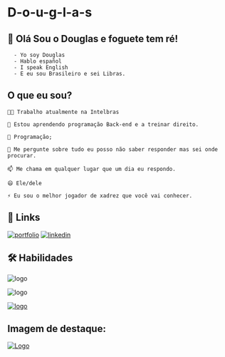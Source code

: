 
# D-o-u-g-l-a-s



## 🚀 Olá Sou o Douglas e foguete tem ré!
      - Yo soy Douglas
      - Hablo español
      - I speak English
      - E eu sou Brasileiro e sei Libras.




## O que eu sou? 
    👩‍💻 Trabalho atualmente na Intelbras

    🧠 Estou aprendendo programação Back-end e a treinar direito.

    🤔 Programação;

    💬 Me pergunte sobre tudo eu posso não saber responder mas sei onde procurar.

    📫 Me chama em qualquer lugar que um dia eu respondo.

    😄 Ele/dele

    ⚡️ Eu sou o melhor jogador de xadrez que você vai conhecer.


## 🔗 Links
[![portfolio](https://img.shields.io/badge/my_portfolio-000?style=for-the-badge&logo=ko-fi&logoColor=white)](https://github.com/D0ugla5)
[![linkedin](https://img.shields.io/badge/linkedin-0A66C2?style=for-the-badge&logo=linkedin&logoColor=white)](https://br.linkedin.com/in/douglasaureliodjs?trk=public_profile_browsemap)



## 🛠 Habilidades
![logo](https://www.vectorlogo.zone/logos/python/python-icon.svg)

![logo](https://www.vectorlogo.zone/logos/canva/canva-icon.svg)

[![logo](https://upload.wikimedia.org/wikipedia/pt/thumb/a/ac/CRVascodaGama.png/120px-CRVascodaGama.png)](https://vasco.com.br/)

##  Imagem de destaque:
[![Logo](https://investidorsardinha.r7.com/wp-content/uploads/2021/02/ipo-intelbras-historia-da-empresa-atuacao-e-abertura-de-capital-1024x580.png.webp)](https://vasco.com.br/)

